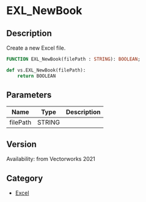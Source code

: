 # EXL_NewBook

## Description
Create a new Excel file.

```pascal
FUNCTION EXL_NewBook(filePath : STRING): BOOLEAN;
```

```python
def vs.EXL_NewBook(filePath):
    return BOOLEAN
```

## Parameters
|Name|Type|Description|
|---|---|---|
|filePath|STRING|   |

## Version
Availability: from Vectorworks 2021

## Category
* [Excel](../Categories/Excel.md)
